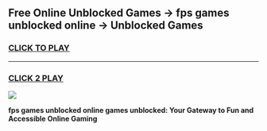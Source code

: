 
## Free Online Unblocked Games → fps games unblocked online → Unblocked Games
<h3>
<a href="https://premium.freeplayer.one?title=fps_games_unblocked_online&ref=21F">CLICK TO PLAY</a></h3>
<hr>

<h3>
<a href="https://premium.freeplayer.one?title=fps_games_unblocked_online&ref=21F">CLICK 2 PLAY</a>
  
</h3>

<a href="https://premium.freeplayer.one?title=fps_games_unblocked_online&ref=21F/"><img src="https://clearcache.store/games.png"></a>


**fps games unblocked online games unblocked: Your Gateway to Fun and Accessible Online Gaming**
